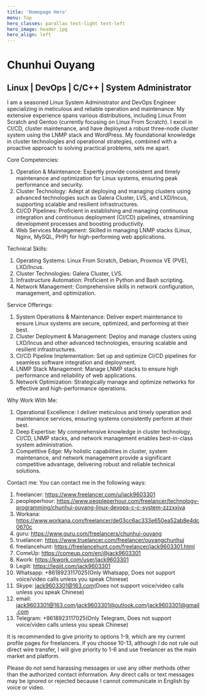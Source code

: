 ```yaml
---
title: 'Homepage Hero'
menu: Top
hero_classes: parallax text-light text-left
hero_image: header.jpg
hero_align: left
---
```


# Chunhui Ouyang
## Linux | DevOps | C/C++ | System Administrator

I am a seasoned Linux System Administrator and DevOps Engineer specializing in meticulous and reliable operation and maintenance. My extensive experience spans various distributions, including Linux From Scratch and Gentoo (currently focusing on Linux From Scratch). I excel in CI/CD, cluster maintenance, and have deployed a robust three-node cluster system using the LNMP stack and WordPress. My foundational knowledge in cluster technologies and operational strategies, combined with a proactive approach to solving practical problems, sets me apart.

Core Competencies:
1. Operation & Maintenance: Expertly provide consistent and timely maintenance and optimization for Linux systems, ensuring peak performance and security.
2. Cluster Technology: Adept at deploying and managing clusters using advanced technologies such as Galera Cluster, LVS, and LXD/Incus, supporting scalable and resilient infrastructures.
3. CI/CD Pipelines: Proficient in establishing and managing continuous integration and continuous deployment (CI/CD) pipelines, streamlining development processes and boosting productivity.
4. Web Services Management: Skilled in managing LNMP stacks (Linux, Nginx, MySQL, PHP) for high-performing web applications.

Technical Skills:
1. Operating Systems: Linux From Scratch, Debian, Proxmox VE (PVE), LXD/Incus.
2. Cluster Technologies: Galera Cluster, LVS.
3. Infrastructure Automation: Proficient in Python and Bash scripting.
4. Network Management: Comprehensive skills in network configuration, management, and optimization.

Service Offerings:
1. System Operations & Maintenance: Deliver expert maintenance to ensure Linux systems are secure, optimized, and performing at their best.
2. Cluster Deployment & Management: Deploy and manage clusters using LXD/Incus and other advanced technologies, ensuring scalable and resilient infrastructures.
3. CI/CD Pipeline Implementation: Set up and optimize CI/CD pipelines for seamless software integration and deployment.
4. LNMP Stack Management: Manage LNMP stacks to ensure high performance and reliability of web applications.
5. Network Optimization: Strategically manage and optimize networks for effective and high-performance operations.

Why Work With Me:
1. Operational Excellence: I deliver meticulous and timely operation and maintenance services, ensuring systems consistently perform at their best.
2. Deep Expertise: My comprehensive knowledge in cluster technology, CI/CD, LNMP stacks, and network management enables best-in-class system administration.
3. Competitive Edge: My holistic capabilities in cluster, system maintenance, and network management provide a significant competitive advantage, delivering robust and reliable technical solutions.

Contact me:
You can contact me in the following ways:
1. freelancer: https://www.freelancer.com/u/jack9603301
2. peopleperhour: https://www.peopleperhour.com/freelancer/technology-programming/chunhui-ouyang-linux-devops-c-c-system-zzzxxjva
3. Workana: https://www.workana.com/freelancer/de03cc6ac333e650ea52ab8e4dc0670c
4. guru: https://www.guru.com/freelancers/chunhui-ouyang
5. truelancer: https://www.truelancer.com/freelancer/ouyangchunhui
6. freelancehunt: https://freelancehunt.com/freelancer/jack9603301.html
7. ComeUp: https://comeup.com/en/@jack9603301
8. Kwork: https://kwork.com/user/jack9603301
9. Legiit: https://legiit.com/jack9603301
10. Whatsapp: +8618923117025(Only Whatsapp, Does not support voice/video calls unless you speak Chinese)
11. Skype: jack9603301@163.com(Does not support voice/video calls unless you speak Chinese)
12. email: jack9603301@163.com/jack9603301@outlook.com/jack9603301@gmail.com
13. Telegram: +8618923117025(Only Telegram, Does not support voice/video calls unless you speak Chinese)

It is recommended to give priority to options 1-9, which are my current profile pages for freelancers. If you choose 10-13, although I do not rule out direct wire transfer, I will give priority to 1-6 and use freelancer as the main market and platform.

Please do not send harassing messages or use any other methods other than the authorized contact information. Any direct calls or text messages may be ignored or rejected because I cannot communicate in English by voice or video.
